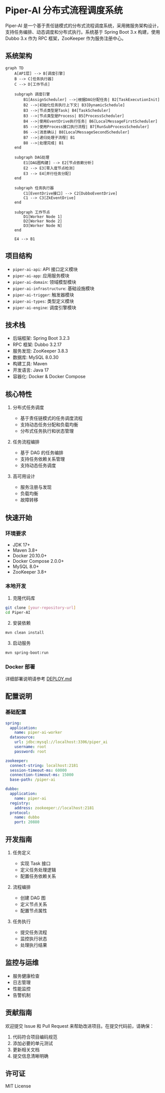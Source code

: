 # Piper-AI 分布式流程调度系统

Piper-AI 是一个基于责任链模式的分布式流程调度系统，采用微服务架构设计，支持任务编排、动态调度和分布式执行。系统基于 Spring Boot 3.x 构建，使用 Dubbo 3.x 作为 RPC 框架，ZooKeeper 作为服务注册中心。

## 系统架构

```mermaid
graph TD
    A[API层] --> B[调度引擎]
    B --> C[任务执行器]
    C --> D[工作节点]
    
    subgraph 调度引擎
        B1[AssignScheduler] -->|根据DAG分配任务| B2[TaskExecutionInit]
        B2 -->|初始化任务执行上下文| B3[DynamicSchedule]
        B3 -->|节点类型是Task| B4[TaskScheduler]
        B3 -->|节点类型是Process| B5[ProcessScheduler]
        B4 -->|使用EventDrive执行任务| B6[LocalMessageFirstScheduler]
        B5 -->|使用Process接口执行流程| B7[RunSubProcessScheduler]
        B6 -->|消息确认| B8[LocalMessageSecondScheduler]
        B7 -->|递归处理子流程| B1
        B8 -->|处理完成| B1
    end
    
    subgraph DAG处理
        E1[DAG图构建] --> E2[节点依赖分析]
        E2 --> E3[零入度节点检测]
        E3 --> E4[并行任务分配]
    end
    
    subgraph 任务执行器
        C1[EventDrive接口] --> C2[DubboEventDrive]
        C1 --> C3[ZkEventDrive]
    end
    
    subgraph 工作节点
        D1[Worker Node 1]
        D2[Worker Node 2]
        D3[Worker Node N]
    end
    
    E4 --> B1
```

## 项目结构

- `piper-ai-api`: API 接口定义模块
- `piper-ai-app`: 应用服务模块
- `piper-ai-domain`: 领域模型模块
- `piper-ai-infrastructure`: 基础设施模块
- `piper-ai-trigger`: 触发器模块
- `piper-ai-types`: 类型定义模块
- `piper-ai-engine`: 调度引擎模块

## 技术栈

- 后端框架: Spring Boot 3.2.3
- RPC 框架: Dubbo 3.2.17
- 服务发现: ZooKeeper 3.8.3
- 数据库: MySQL 8.0.30
- 构建工具: Maven
- 开发语言: Java 17
- 容器化: Docker & Docker Compose

## 核心特性

1. 分布式任务调度
   - 基于责任链模式的任务调度流程
   - 支持动态任务分配和负载均衡
   - 分布式任务执行和状态管理

2. 任务流程编排
   - 基于 DAG 的任务编排
   - 支持任务依赖关系管理
   - 支持动态任务调度

3. 高可用设计
   - 服务注册与发现
   - 负载均衡
   - 故障转移

## 快速开始

### 环境要求
- JDK 17+
- Maven 3.8+
- Docker 20.10.0+
- Docker Compose 2.0.0+
- MySQL 8.0+
- ZooKeeper 3.8+

### 本地开发
1. 克隆代码库
```bash
git clone [your-repository-url]
cd Piper-AI
```

2. 安装依赖
```bash
mvn clean install
```

3. 启动服务
```bash
mvn spring-boot:run
```

### Docker 部署
详细部署说明请参考 [DEPLOY.md](DEPLOY.md)

## 配置说明

### 基础配置
```yaml
spring:
  application:
    name: piper-ai-worker
  datasource:
    url: jdbc:mysql://localhost:3306/piper_ai
    username: root
    password: root

zookeeper:
  connect-string: localhost:2181
  session-timeout-ms: 60000
  connection-timeout-ms: 15000
  base-path: /piper-ai

dubbo:
  application:
    name: piper-ai
  registry:
    address: zookeeper://localhost:2181
  protocol:
    name: dubbo
    port: 20880
```

## 开发指南

1. 任务定义
   - 实现 Task 接口
   - 定义任务处理逻辑
   - 配置任务依赖关系

2. 流程编排
   - 创建 DAG 图
   - 定义节点关系
   - 配置节点属性

3. 任务执行
   - 提交任务流程
   - 监控执行状态
   - 处理执行结果

## 监控与运维

- 服务健康检查
- 日志管理
- 性能监控
- 告警机制

## 贡献指南

欢迎提交 Issue 和 Pull Request 来帮助改进项目。在提交代码前，请确保：

1. 代码符合项目编码规范
2. 添加必要的单元测试
3. 更新相关文档
4. 提交信息清晰明确

## 许可证

MIT License 